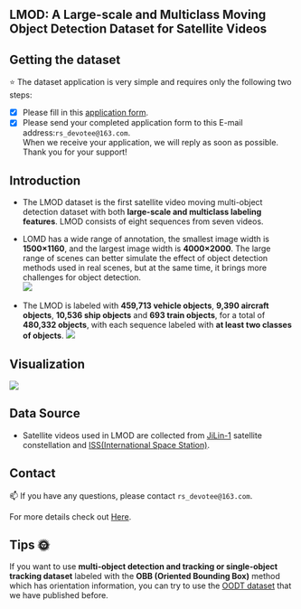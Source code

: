 ## LMOD: A Large-scale and Multiclass Moving Object Detection Dataset for Satellite Videos

## Getting the dataset
:star: The dataset application is very simple and requires only the following two steps:  
- [x] Please fill in this [application form](/Application%20form).
- [x] Please send your completed application form to this E-mail address:`rs_devotee@163.com`.  
When we receive your application, we will reply as soon as possible. Thank you for your support!
## Introduction
* The LMOD dataset is the first satellite video moving multi-object detection dataset with both **large-scale and multiclass labeling features**. LMOD consists of eight sequences from seven videos.  
- LOMD has a wide range of annotation, the smallest image width is **1500×1160**, and the largest image width is **4000×2000**. The large range of scenes can better simulate the effect of object detection methods used in real scenes, but at the same time, it brings more challenges for object detection.  
![](Figure/sheet1.png)  
* The LMOD is labeled with **459,713 vehicle objects**, **9,390 aircraft objects**, **10,536 ship objects** and **693 train objects**, for a total of **480,332 objects**, with each sequence labeled with **at least two classes of objects**.
![](Figure/sheet2.png)  
## Visualization
![](Figure/fig1.png)  
## Data Source
- Satellite videos used in LMOD are collected from [JiLin-1](https://www.jl1mall.com/) satellite constellation and [ISS(International Space Station)](https://www.grss-ieee.org/resources/tutorials/data-fusion-tutorial-in-spanish/).
## Contact
:mailbox: If you have any questions, please contact `rs_devotee@163.com`.

For more details check out [Here](https://github.com/RS-Devotee).

## Tips :sun_with_face:  
If you want to use **multi-object detection and tracking or single-object tracking dataset** labeled with the **OBB (Oriented Bounding Box)** method which has orientation information, you can try to use the [OODT dataset](https://github.com/RS-Devotee/OODT) that we have published before.
